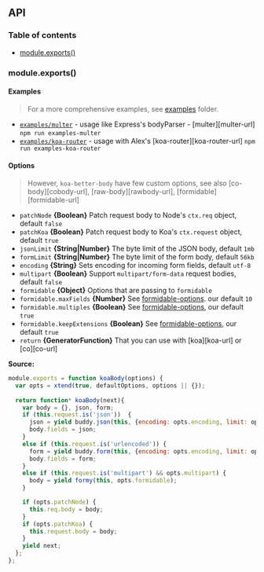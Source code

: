 ## API
### Table of contents
- [module.exports()](#moduleexports)

### module.exports()
#### Examples
> For a more comprehensive examples, see [examples](./examples) folder.

- [`examples/multer`](./examples/multer.js) - usage like Express's bodyParser - [multer][multer-url] `npm run examples-multer`
- [`examples/koa-router`](./examples/koa-router.js) - usage with Alex's [koa-router][koa-router-url] `npm run examples-koa-router`


#### Options
> However, `koa-better-body` have few custom options, see also [co-body][cobody-url], [raw-body][rawbody-url], [formidable][formidable-url]

- ``patchNode`` **{Boolean}** Patch request body to Node's `ctx.req` object, default `false`
- ``patchKoa`` **{Boolean}** Patch request body to Koa's `ctx.request` object, default `true`
- ``jsonLimit`` **{String|Number}** The byte limit of the JSON body, default `1mb`
- ``formLimit`` **{String|Number}** The byte limit of the form body, default `56kb`
- ``encoding`` **{String}** Sets encoding for incoming form fields, default `utf-8`
- ``multipart`` **{Boolean}** Support `multipart/form-data` request bodies, default `false`
- ``formidable`` **{Object}** Options that are passing to `formidable`
- ``formidable.maxFields`` **{Number}** See [formidable-options](./readme.md#formidable-options). our default `10`
- ``formidable.multiples`` **{Boolean}** See [formidable-options](./readme.md#formidable-options), our default `true`
- ``formidable.keepExtensions`` **{Boolean}** See [formidable-options](./readme.md#formidable-options), our default `true`
- `return` **{GeneratorFunction}** That you can use with [koa][koa-url] or [co][co-url]

**Source:**
```js
module.exports = function koaBody(options) {
  var opts = xtend(true, defaultOptions, options || {});
  
  return function* koaBody(next){
    var body = {}, json, form;
    if (this.request.is('json'))  {
      json = yield buddy.json(this, {encoding: opts.encoding, limit: opts.jsonLimit});
      body.fields = json;
    }
    else if (this.request.is('urlencoded')) {
      form = yield buddy.form(this, {encoding: opts.encoding, limit: opts.formLimit});
      body.fields = form;
    }
    else if (this.request.is('multipart') && opts.multipart) {
      body = yield formy(this, opts.formidable);
    }

    if (opts.patchNode) {
      this.req.body = body;
    }
    if (opts.patchKoa) {
      this.request.body = body;
    }
    yield next;
  };
};

